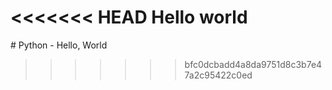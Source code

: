 <<<<<<< HEAD
Hello world
=======
﻿# Python - Hello, World

>>>>>>> bfc0dcbadd4a8da9751d8c3b7e47a2c95422c0ed
